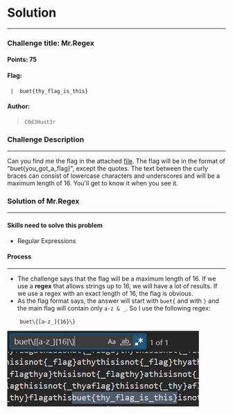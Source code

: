 # Solution

---

### Challenge title: Mr.Regex

#### Points: 75

#### Flag:

```
 |  buet{thy_flag_is_this}
```

#### Author:

> ```
> C0d3Hunt3r
> ```

### Challenge Description

---

Can you find me the flag in the attached [file](./file.txt). The flag will be in the format of "buet{you_got_a_flag}", except the quotes. The text between the curly braces can consist of lowercase characters and underscores and will be a maximum length of 16. You'll get to know it when you see it.

### Solution of Mr.Regex

---

#### Skills need to solve this problem

+ Regular Expressions

#### Process

---

+ The challenge says that the flag will be a maximum length of 16. If we use a **regex** that allows strings up to 16, we will have a lot of results. If we use a regex with an exact length of 16, the flag is obvious.
+ As the flag format says, the answer will start with `buet{` and with `}` and the main flag will contain only `a-z & _`. So I use the following regex:
```
    buet\{[a-z_]{16}\}
```

![solve](./Photos/solve.PNG)